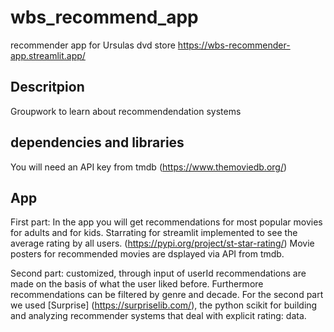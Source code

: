 # wbs_recommend_app
recommender app for Ursulas dvd store 
https://wbs-recommender-app.streamlit.app/


## Descritpion
Groupwork to learn about recommendendation systems

## dependencies and libraries
You will need an API key from tmdb (https://www.themoviedb.org/)

## App
First part: In the app you will get recommendations for most popular movies for adults and for kids. 
Starrating for streamlit implemented to see the average rating by all users. (https://pypi.org/project/st-star-rating/)
Movie posters for recommended movies are dsplayed via API from tmdb.
  
Second part: customized, through input of userId recommendations are made on the basis of what the user liked before.
Furthermore recommendations can be filtered by genre and decade.
For the second part we used [Surprise] (https://surpriselib.com/), the python scikit for building and analyzing recommender systems that deal with explicit rating: data.


